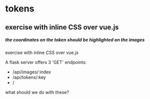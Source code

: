 # tokens

exercise with inline CSS over vue.js
---

##### the coordinates on the token should be highlighted on the images

exercise with inline CSS over vue.js

A flask server offers 3 'GET' endpoints:
  - /api/images/:index
  - /api/tokens/:key
  - /
  
  what should we do with these?
